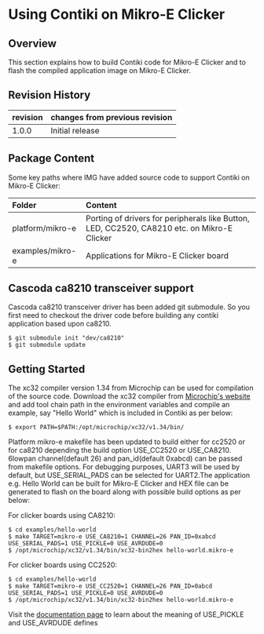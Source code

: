 # Using Contiki on Mikro-E Clicker

## Overview

This section explains how to build Contiki code for Mikro-E Clicker and to flash the compiled application image on Mikro-E Clicker.

## Revision History

| revision  | changes from previous revision |
|---------- |------------------------------- |
| 1.0.0     | Initial release                |

## Package Content

Some key paths where IMG have added source code to support Contiki on Mikro-E Clicker:

| Folder              				| Content                                              							                      |
| :----               				| :----                                                							                      |
| platform/mikro-e			      | Porting of drivers for peripherals like Button, LED, CC2520, CA8210 etc. on Mikro-E Clicker			|
| examples/mikro-e            | Applications for Mikro-E Clicker board                                                  |         

## Cascoda ca8210 transceiver support

Cascoda ca8210 transceiver driver has been added git submodule. So you first need to checkout the driver code before building any contiki application based upon ca8210.

    $ git submodule init "dev/ca8210"
    $ git submodule update

## Getting Started

The xc32 compiler version 1.34 from Microchip can be used for compilation of the source code. Download the xc32 compiler from
<a href="http://www.microchip.com/pagehandler/en_us/devtools/mplabxc/">Microchip's website</a> and add tool chain path in the
environment variables and compile an example, say "Hello World" which is included in Contiki as per below:

    $ export PATH=$PATH:/opt/microchip/xc32/v1.34/bin/

Platform mikro-e makefile has been updated to build either for cc2520 or for ca8210 depending the build option USE_CC2520 or USE_CA8210. 6lowpan channel(default 26) and pan_id(default 0xabcd) can be passed from makefile options. For debugging purposes, UART3 will be used by default, but USE_SERIAL_PADS can be selected for UART2.The application e.g. Hello World can be built for Mikro-E Clicker and HEX file can be generated to flash on the board along with possible build options as per below:

For clicker boards using CA8210:

    $ cd examples/hello-world
    $ make TARGET=mikro-e USE_CA8210=1 CHANNEL=26 PAN_ID=0xabcd USE_SERIAL_PADS=1 USE_PICKLE=0 USE_AVRDUDE=0
    $ /opt/microchip/xc32/v1.34/bin/xc32-bin2hex hello-world.mikro-e

For clicker boards using CC2520:

    $ cd examples/hello-world
    $ make TARGET=mikro-e USE_CC2520=1 CHANNEL=26 PAN_ID=0abcd USE_SERIAL_PADS=1 USE_PICKLE=0 USE_AVRDUDE=0
    $ /opt/microchip/xc32/v1.34/bin/xc32-bin2hex hello-world.mikro-e

Visit the [documentation page](https://docs.creatordev.io/clicker/guides/quick-start-guide/#programming-a-6lowpan-clicker) to learn about the meaning of USE_PICKLE and USE_AVRDUDE defines
